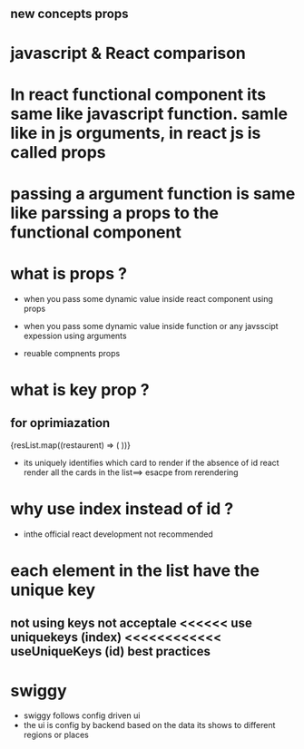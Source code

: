 ## new concepts props

# javascript & React comparison

# In react functional component its same like javascript function. samle like in js orguments, in react js is called props

# passing a argument function is same like parssing a props to the functional component

# what is props ?

- when you pass some dynamic value inside react component using props
- when you pass some dynamic value inside function or any javsscipt expession using arguments

- reuable compnents props

# what is key prop ?

## for oprimiazation

{resList.map((restaurent) => (
<RestaurentCard resData={restaurent} />
))}

- its uniquely identifies which card to render if the absence of id react render all the cards in the list==> esacpe from rerendering

# why use index instead of id ?
- inthe official react development not recommended

# each element in the list have the unique key

## not using keys not acceptale <<<<<< use uniquekeys (index) <<<<<<<<<<<< useUniqueKeys (id) best practices

# swiggy

- swiggy follows config driven ui
- the ui is config by backend based on the data its shows to different regions or places
